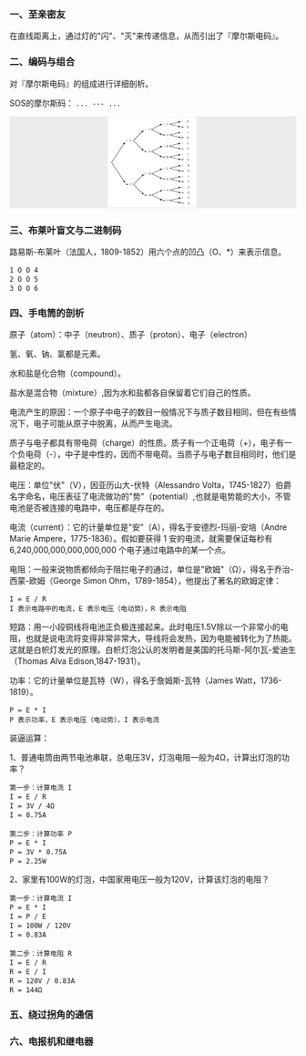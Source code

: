 ### 一、至亲密友

在直线距离上，通过灯的"闪"、"灭"来传递信息，从而引出了『摩尔斯电码』。



### 二、编码与组合

对『摩尔斯电码』的组成进行详细剖析。

SOS的摩尔斯码： `... --- ...`



![](media_conding/摩尔斯编码拆分.png)





### 三、布莱叶盲文与二进制码

路易斯-布莱叶（法国人，1809-1852）用六个点的凹凸（O、*）来表示信息。

```
1 O O 4
2 O O 5
3 O O 6
```



### 四、手电筒的剖析

原子（atom）：中子（neutron）、质子（proton）、电子（electron）



氢、氧、钠、氯都是元素。

水和盐是化合物（compound）。

盐水是混合物（mixture）,因为水和盐都各自保留着它们自己的性质。



电流产生的原因：一个原子中电子的数目一般情况下与质子数目相同，但在有些情况下，电子可能从原子中脱离，从而产生电流。



质子与电子都具有带电荷（charge）的性质。质子有一个正电荷（+），电子有一个负电荷（-），中子是中性的，因而不带电荷。当质子与电子数目相同时，他们是最稳定的。



电压：单位"伏"（V），因亚历山大-伏特（Alessandro Volta，1745-1827）伯爵名字命名，电压表征了电流做功的"势"（potential）,也就是电势能的大小，不管电池是否被连接的电路中，电压都是存在的。

电流（current）：它的计量单位是"安"（A），得名于安德烈-玛丽-安培（Andre Marie Ampere，1775-1836）。假如要获得 1 安的电流，就需要保证每秒有 6,240,000,000,000,000,000 个电子通过电路中的某一个点。

电阻：一般来说物质都倾向于阻拦电子的通过，单位是"欧姆"（Ω），得名于乔治-西蒙-欧姆（George Simon Ohm，1789-1854），他提出了著名的欧姆定律：

```
I = E / R
I 表示电路中的电流，E 表示电压（电动势），R 表示电阻
```



短路：用一小段铜线将电池正负极连接起来。此时电压1.5V除以一个非常小的电阻，也就是说电流将变得非常非常大，导线将会发热，因为电能被转化为了热能。这就是白帜灯发光的原理。白帜灯泡公认的发明者是美国的托马斯-阿尔瓦-爱迪生（Thomas Alva Edison,1847-1931）。



功率：它的计量单位是瓦特（W），得名于詹姆斯-瓦特（James Watt，1736-1819）。

```
P = E * I
P 表示功率，E 表示电压（电动势），I 表示电流
```



装逼运算：

1、普通电筒由两节电池串联，总电压3V，灯泡电阻一般为4Ω，计算出灯泡的功率？

```
第一步：计算电流 I
I = E / R 
I = 3V / 4Ω
I = 0.75A

第二步：计算功率 P
P = E * I
P = 3V * 0.75A
P = 2.25W
```

2、家里有100W的灯泡，中国家用电压一般为120V，计算该灯泡的电阻？

```
第一步：计算电流 I
P = E * I
I = P / E
I = 100W / 120V
I = 0.83A

第二步：计算电阻 R
I = E / R
R = E / I 
R = 120V / 0.83A
R = 144Ω
```



### 五、绕过拐角的通信



### 六、电报机和继电器







